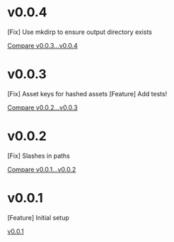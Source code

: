 # v0.0.4
[Fix] Use mkdirp to ensure output directory exists

[Compare v0.0.3...v0.0.4](https://github.com/rentpath/webpack-asset-manifest/compare/v0.0.3...v0.0.4)

# v0.0.3
[Fix] Asset keys for hashed assets
[Feature] Add tests!

[Compare v0.0.2...v0.0.3](https://github.com/rentpath/webpack-asset-manifest/compare/v0.0.2...v0.0.3)

# v0.0.2
[Fix] Slashes in paths

[Compare v0.0.1...v0.0.2](https://github.com/rentpath/webpack-asset-manifest/compare/v0.0.1...v0.0.2)

# v0.0.1
[Feature] Initial setup

[v0.0.1](https://github.com/rentpath/webpack-asset-manifest/releases/tag/v0.0.1)
